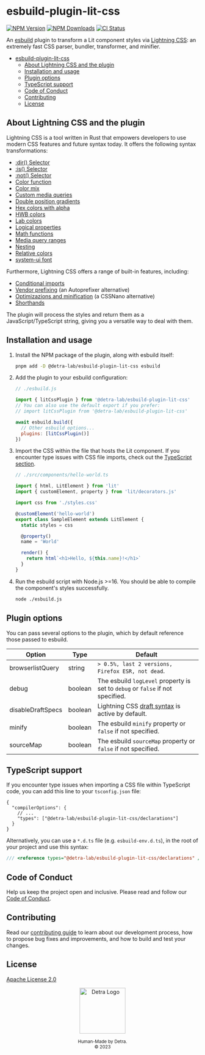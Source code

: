 # esbuild-plugin-lit-css

[![NPM Version][npm_version_badge]][npm_badge_url]
[![NPM Downloads][npm_downloads_badge]][npm_badge_url]
[![CI Status][ci_badge]][ci_badge_url]

An [esbuild](https://esbuild.github.io/) plugin to transform a Lit component styles via [Lightning CSS](https://lightningcss.dev/): an extremely fast CSS parser, bundler, transformer, and minifier.

- [esbuild-plugin-lit-css](#esbuild-plugin-lit-css)
  - [About Lightning CSS and the plugin](#about-lightning-css-and-the-plugin)
  - [Installation and usage](#installation-and-usage)
  - [Plugin options](#plugin-options)
  - [TypeScript support](#typescript-support)
  - [Code of Conduct](#code-of-conduct)
  - [Contributing](#contributing)
  - [License](#license)

## About Lightning CSS and the plugin 

Lightning CSS is a tool written in Rust that empowers developers to use modern CSS features and future syntax today. It offers the following syntax transformations:

- [:dir() Selector](https://cssdb.org/#dir-pseudo-class)
- [:is() Selector](https://cssdb.org/#is-pseudo-class)
- [:not() Selector](https://cssdb.org/#not-pseudo-class)
- [Color function](https://cssdb.org/#color-function)
- [Color mix](https://cssdb.org/#color-mix)
- [Custom media queries](https://cssdb.org/#custom-media-queries)
- [Double position gradients](https://cssdb.org/#double-position-gradients)
- [Hex colors with alpha](https://cssdb.org/#hexadecimal-alpha-notation)
- [HWB colors](https://cssdb.org/#hwb-function)
- [Lab colors](https://cssdb.org/#lab-function)
- [Logical properties](https://cssdb.org/#logical-properties-and-values)
- [Math functions](https://drafts.csswg.org/css-values/#math)
- [Media query ranges](https://cssdb.org/#media-query-ranges)
- [Nesting](https://cssdb.org/#nesting-rules)
- [Relative colors](https://cssdb.org/#lch-function)
- [system-ui font](https://cssdb.org/#system-ui-font-family)

Furthermore, Lightning CSS offers a range of built-in features, including:
- [Conditional imports](https://lightningcss.dev/bundling.html#conditional-imports)
- [Vendor prefixing](https://lightningcss.dev/transpilation.html#vendor-prefixing) (an Autoprefixer alternative)
- [Optimizazions and minification](https://lightningcss.dev/minification.html) (a CSSNano alternative)
- [Shorthands](https://lightningcss.dev/transpilation.html#shorthands)

The plugin will process the styles and return them as a JavaScript/TypeScript string, giving you a versatile way to deal with them.

## Installation and usage

1. Install the NPM package of the plugin, along with esbuild itself:

   ```sh
   pnpm add -D @detra-lab/esbuild-plugin-lit-css esbuild
   ```

2. Add the plugin to your esbuild configuration:

   ```js
   // ./esbuild.js

   import { litCssPlugin } from '@detra-lab/esbuild-plugin-lit-css'
   // You can also use the default export if you prefer:
   // import litCssPlugin from '@detra-lab/esbuild-plugin-lit-css'

   await esbuild.build({
     // Other esbuild options...
     plugins: [litCssPlugin()]
   })
   ```

3. Import the CSS within the file that hosts the Lit component. If you encounter type issues with CSS file imports, check out the [TypeScript section](#typescript).

   ```ts
   // ./src/components/hello-world.ts

   import { html, LitElement } from 'lit'
   import { customElement, property } from 'lit/decorators.js'

   import css from './styles.css'

   @customElement('hello-world')
   export class SampleElement extends LitElement {
     static styles = css

     @property()
     name = 'World'

     render() {
       return html`<h1>Hello, ${this.name}!</h1>`
     }
   }
   ```

4. Run the esbuild script with Node.js >=16. You should be able to compile the component's styles successfully.

   ```sh
   node ./esbuild.js
   ```

## Plugin options

You can pass several options to the plugin, which by default reference those passed to esbuild.

| Option            | Type    | Default                                                                        |
| ----------------- | ------- | ------------------------------------------------------------------------------ |
| browserlistQuery  | string  | `> 0.5%, last 2 versions, Firefox ESR, not dead`.                              |
| debug             | boolean | The esbuild `logLevel` property is set to `debug` or `false` if not specified. |
| disableDraftSpecs | boolean | Lightning CSS [draft syntax](https://lightningcss.dev/transpilation.html#draft-syntax) is active by default. |
| minify            | boolean | The esbuild `minify` property or `false` if not specified.                     |
| sourceMap         | boolean | The esbuild `sourceMap` property or `false` if not specified.                  |

## TypeScript support

If you encounter type issues when importing a CSS file within TypeScript code, you can add this line to your `tsconfig.json` file:

```jsonc
{
  "compilerOptions": {
    // ...
    "types": ["@detra-lab/esbuild-plugin-lit-css/declarations"]
  }
}
```

Alternatively, you can use a `*.d.ts` file (e.g. `esbuild-env.d.ts`), in the root of your project and use this syntax:

```ts
/// <reference types="@detra-lab/esbuild-plugin-lit-css/declarations" />
```

## Code of Conduct

Help us keep the project open and inclusive. Please read and follow our [Code of Conduct](https://github.com/detra-lab/esbuild-plugin-lit-css/blob/stable/CODE_OF_CONDUCT.md).

## Contributing

Read our [contributing guide](https://github.com/detra-lab/esbuild-plugin-lit-css/blob/stable/CONTRIBUTING.md) to learn about our development process, how to propose bug fixes and improvements, and how to build and test your changes.

## License

[Apache License 2.0](https://github.com/detra-lab/esbuild-plugin-lit-css/blob/stable/LICENSE)

<div align="center"><img src="https://raw.github.com/detra-lab/.github/stable/profile/logo.svg" width="120" height="120" alt="Detra Logo" /><p><small>Human-Made by Detra.</small><br/><small>© 2023</small></p></div>

<!-- Badges -->
[ci_badge]: https://img.shields.io/github/actions/workflow/status/detra-lab/esbuild-plugin-lit-css/test.yaml?style=flat-square&colorA=5d4fe1&colorB=9bf2dc
[npm_version_badge]: https://img.shields.io/npm/v/@detra-lab/esbuild-plugin-lit-css?style=flat-square&colorA=5d4fe1&colorB=9bf2dc
[npm_downloads_badge]: https://img.shields.io/npm/dm/@detra-lab/esbuild-plugin-lit-css?style=flat-square&colorA=5d4fe1&colorB=9bf2dc

<!-- Links -->
[ci_badge_url]: https://github.com/detra-lab/esbuild-plugin-lit-css/actions/workflows/test.yaml
[npm_badge_url]: https://www.npmjs.com/package/@detra-lab/esbuild-plugin-lit-css
